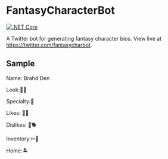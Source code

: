 # FantasyCharacterBot
[![.NET Core](https://github.com/brickman1444/FantasyCharacterBot/actions/workflows/dotnetcore.yml/badge.svg)](https://github.com/brickman1444/FantasyCharacterBot/actions/workflows/dotnetcore.yml)

A Twitter bot for generating fantasy character bios. View live at https://twitter.com/fantasycharbot.

## Sample

Name: Brahd Den

Look:👻👑

Specialty:🔫

Likes: 🍢🍧

Dislikes: 🍆🐕

Inventory:✂🍡

Home:🏝
